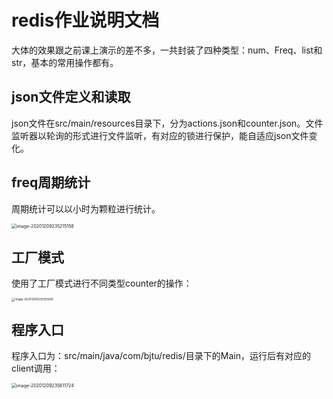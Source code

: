 # redis作业说明文档

大体的效果跟之前课上演示的差不多，一共封装了四种类型：num、Freq、list和str，基本的常用操作都有。

## json文件定义和读取

json文件在src/main/resources目录下，分为actions.json和counter.json。文件监听器以轮询的形式进行文件监听，有对应的锁进行保护，能自适应json文件变化。

## freq周期统计

周期统计可以以小时为颗粒进行统计。

<img src="http://image.hihia.top/Screenshot/image-20201209235215158.png" alt="image-20201209235215158" style="zoom:50%;" />

## 工厂模式

使用了工厂模式进行不同类型counter的操作：

<img src="http://image.hihia.top/Screenshot/image-20201209235355681.png" alt="image-20201209235355681" style="zoom: 33%;" />

## 程序入口

程序入口为：src/main/java/com/bjtu/redis/目录下的Main，运行后有对应的client调用：

<img src="http://image.hihia.top/Screenshot/image-20201209235611724.png" alt="image-20201209235611724" style="zoom: 50%;" />

